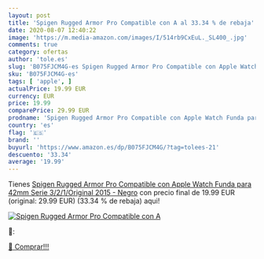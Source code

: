 ```yaml
---
layout: post
title: 'Spigen Rugged Armor Pro Compatible con A al 33.34 % de rebaja'
date: 2020-08-07 12:40:22
image: 'https://m.media-amazon.com/images/I/514rb9CxEuL._SL400_.jpg'
comments: true
category: ofertas
author: 'tole.es'
slug: 'B075FJCM4G-es Spigen Rugged Armor Pro Compatible con Apple Watch Funda...'
sku: 'B075FJCM4G-es'
tags: [ 'apple', ]
actualPrice: 19.99 EUR
currency: EUR
price: 19.99
comparePrice: 29.99 EUR
prodname: 'Spigen Rugged Armor Pro Compatible con Apple Watch Funda para 42mm Serie 3/2/1/Original  2015  - Negro'
country: 'es'
flag: '🇪🇸'
brand: ''
buyurl: 'https://www.amazon.es/dp/B075FJCM4G/?tag=tolees-21'
descuento: '33.34'
average: '19.99'
---
```


Tienes [Spigen Rugged Armor Pro Compatible con Apple Watch Funda para 42mm Serie 3/2/1/Original  2015  - Negro](https://www.amazon.es/dp/B075FJCM4G/?tag=tolees-21) con precio final de  19.99 EUR (original: 29.99 EUR) (33.34 %  de rebaja) aqui!

[![Spigen Rugged Armor Pro Compatible con A](https://m.media-amazon.com/images/I/514rb9CxEuL._SL400_.jpg)](https://www.amazon.es/dp/B075FJCM4G/?tag=tolees-21)

🔎:


[🛒 Comprar!!!](https://www.amazon.es/dp/B075FJCM4G/?tag=tolees-21)
